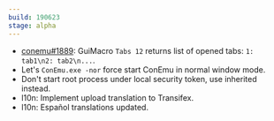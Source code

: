 ```yaml
---
build: 190623
stage: alpha
---
```


* [conemu#1889](https://github.com/Maximus5/ConEmu/issues/1889): GuiMacro `Tabs 12` returns list of opened tabs: `1: tab1\n2: tab2\n...`.
* Let's `ConEmu.exe -nor` force start ConEmu in normal window mode.
* Don't start root process under local security token, use inherited instead.
* l10n: Implement upload translation to Transifex.
* l10n: Español translations updated.
